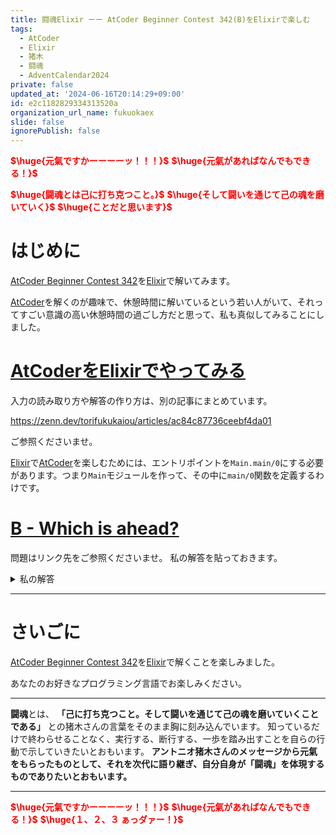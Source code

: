 ```yaml
---
title: 闘魂Elixir ーー AtCoder Beginner Contest 342(B)をElixirで楽しむ
tags:
  - AtCoder
  - Elixir
  - 猪木
  - 闘魂
  - AdventCalendar2024
private: false
updated_at: '2024-06-16T20:14:29+09:00'
id: e2c1182829334313520a
organization_url_name: fukuokaex
slide: false
ignorePublish: false
---
```

<b><font color="red">$\huge{元氣ですかーーーーッ！！！}$</font></b>
<b><font color="red">$\huge{元氣があればなんでもできる！}$</font></b>

<b><font color="red">$\huge{闘魂とは己に打ち克つこと。}$</font></b>
<b><font color="red">$\huge{そして闘いを通じて己の魂を磨いていく}$</font></b>
<b><font color="red">$\huge{ことだと思います}$</font></b>


# はじめに

[AtCoder Beginner Contest 342](https://atcoder.jp/contests/abc342)を[Elixir](https://elixir-lang.org/)で解いてみます。

[AtCoder](https://atcoder.jp/)を解くのが趣味で、休憩時間に解いているという若い人がいて、それってすごい意識の高い休憩時間の過ごし方だと思って、私も真似してみることにしました。


# [AtCoderをElixirでやってみる](https://zenn.dev/torifukukaiou/articles/ac84c87736ceebf4da01)

入力の読み取り方や解答の作り方は、別の記事にまとめています。


https://zenn.dev/torifukukaiou/articles/ac84c87736ceebf4da01

ご参照くださいませ。

[Elixir](https://elixir-lang.org/)で[AtCoder](https://atcoder.jp/)を楽しむためには、エントリポイントを`Main.main/0`にする必要があります。つまり`Main`モジュールを作って、その中に`main/0`関数を定義するわけです。

# [B - Which is ahead?](https://atcoder.jp/contests/abc342/tasks/abc342_b)

問題はリンク先をご参照くださいませ。
私の解答を貼っておきます。


<details><summary>私の解答</summary>

_問題文を読んでいることを前提にひとこと解説をしておきます。_

リストの中の要素の位置を調べればよいので、[Enum.find_index/2](https://hexdocs.pm/elixir/1.17.0/Enum.html#find_index/2)関数を利用しました。


```elixir
defmodule Main do
  def main do
    _n = IO.read(:line) |> String.trim() |> String.to_integer()
    p_list = IO.read(:line) |> String.trim() |> String.split(" ") |> Enum.map(&String.to_integer/1)
    q = IO.read(:line) |> String.trim() |> String.to_integer()
    queries = for _ <- 1..q do
      IO.read(:line) |> String.trim() |> String.split(" ") |> Enum.map(&String.to_integer/1)
    end
    
    solve(p_list, queries)
    |> IO.puts()
  end
  
  def solve(p_list, queries) do
    queries
    |> Enum.map(fn [a, b] ->
      a_index = Enum.find_index(p_list, & &1 == a)
      b_index = Enum.find_index(p_list, & &1 == b)
      
      if a_index <= b_index, do: a, else: b
    end)
    |> Enum.join("\n")
  end
end
```




</details>




---

# さいごに

[AtCoder Beginner Contest 342](https://atcoder.jp/contests/abc342)を[Elixir](https://elixir-lang.org/)で解くことを楽しみました。

あなたのお好きなプログラミング言語でお楽しみください。

---


**闘魂**とは、  **「己に打ち克つこと。そして闘いを通じて己の魂を磨いていくことである」** との猪木さんの言葉をそのまま胸に刻み込んでいます。
知っているだけで終わらせることなく、実行する、断行する、一歩を踏み出すことを自らの行動で示していきたいとおもいます。
**アントニオ猪木さんのメッセージから元氣をもらったものとして、それを次代に語り継ぎ、自分自身が「闘魂」を体現するものでありたいとおもいます。**

---

<b><font color="red">$\huge{元氣ですかーーーーッ！！！}$</font></b>
<b><font color="red">$\huge{元氣があればなんでもできる！}$</font></b>
<b><font color="red">$\huge{１、２、３ ぁっダァー！}$</font></b>
